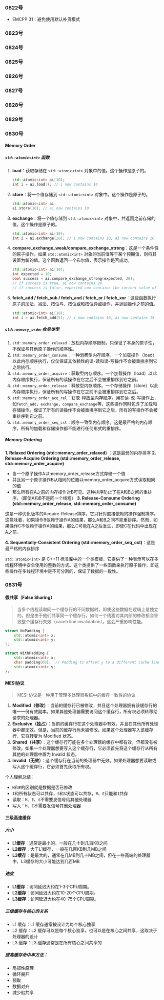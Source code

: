 ### 0822号
- EMCPP 31：避免使用默认补货模式
### 0823号

### 0824号

### 0825号

### 0826号

### 0827号

### 0828号

### 0829号

### 0830号
#### Memory Order

##### `std::atomic<int>` 函数
1. **load**：获取存储在 `std::atomic<int>` 对象中的值。这个操作是原子的。

    ```cpp
    std::atomic<int> ai(10);
    int i = ai.load(); // i now contains 10
    ```

2. **store**：将一个值存储到 `std::atomic<int>` 对象中。这个操作是原子的。

    ```cpp
    std::atomic<int> ai;
    ai.store(10); // ai now contains 10
    ```

3. **exchange**：将一个值存储到 `std::atomic<int>` 对象中，并返回之前存储的值。这个操作是原子的。

    ```cpp
    std::atomic<int> ai(10);
    int i = ai.exchange(20); // i now contains 10, ai now contains 20
    ```

4. **compare_exchange_weak/compare_exchange_strong**：这是一个条件性的原子操作。如果 `std::atomic<int>` 对象的当前值等于某个预期值，则将其设置为新的值。这个函数返回一个布尔值，表示操作是否成功。

    ```cpp
    std::atomic<int> ai(10);
    int expected = 10;
    bool success = ai.compare_exchange_strong(expected, 20);
    // if success is true, ai now contains 20
    // if success is false, expected now contains the current value of ai
    ```

5. **fetch_add / fetch_sub / fetch_and / fetch_or / fetch_xor**：这些函数执行原子的加法、减法、按位与、按位或和按位异或操作，并返回操作之前的值。

    ```cpp
    std::atomic<int> ai(10);
    int i = ai.fetch_add(5); // i now contains 10, ai now contains 15
    ```

##### `std::memory_order`枚举类型
1. `std::memory_order_relaxed`：放松内存顺序限制，只保证了本身的原子性，不保证与其他原子操作的顺序性。
2. `std::memory_order_consume`：一种消费型内存顺序。一个加载操作（load）以此内存顺序执行，仅仅保证其依赖性的读-读和读-写操作不会被重排序到它之后执行。
3. `std::memory_order_acquire`：获取型内存顺序。一个加载操作（load）以此内存顺序执行，保证所有的读操作在它之后不会被重排序到它之前。
4. `std::memory_order_release`：释放型内存顺序。一个存储操作（store）以此内存顺序执行，保证所有的写操作在它之前不会被重排序到它之后。
5. `std::memory_order_acq_rel`：获取-释放型内存顺序。用在读-改-写操作上，如`fetch_add`，`exchange`，`compare_exchange`等，这些操作同时包含了加载和存储操作。保证了所有的读操作不会被重排序到它之后，所有的写操作不会被重排序到它之前。
6. `std::memory_order_seq_cst`：顺序一致型内存顺序。这是最严格的内存顺序，所有的加载和存储操作都不能进行任何形式的重排序。


##### Memory Ordering

**1. Relaxed Ordering (std::memory_order_relaxed)** ：这是最弱的内存排序
**2. Release-Acquire Ordering (std::memory_order_release, std::memory_order_acquire)**

- 当一个原子操作A以memory_order_release方式存储一个值
- 并且另一个原子操作B从相同的位置以memory_order_acquire方式读取相同的值
- 那么所有在A之前的内存操作对B可见。这种排序防止了在A和B之间的重排序。（即使A和B不是同一个线程）
**3. Release-Consume Ordering (std::memory_order_release, std::memory_order_consume)**

这是一种优化版本的Acquire-Release排序，它只针对直接依赖的操作强制排序。这意味着，如果操作B依赖于操作A的结果，那么A和B之间不能重排序。然而，如果操作C不依赖于操作A的结果，那么C可能在A之后发生，即使C在代码中出现在A之前。

**4. Sequentially-Consistent Ordering (std::memory_order_seq_cst)**：这是最严格的内存排序

`std::atomic<int>` 是 C++11 标准库中的一个类模板，它提供了一种表示可以在多线程环境中安全使用的整数的方式。这个类提供了一些函数来执行原子操作，即这些操作在多线程环境中是不可分割的，保证了数据的一致性。

### 0831号
#### 假共享（False Sharing）
> 当多个线程读取同一个缓存行的不同数据时，即使这些数据在逻辑上是独立的，但是由于他们共享同一个缓存行，如何一个线程对其内部的修改都会导致整个缓存行失效（caceh line invalidation）。这会严重影响性能。
```cpp
struct NoPadding {
    std::atomic<int> x;
    std::atomic<int> y;
};

struct WithPadding {
    std::atomic<int> x;
    char padding[60];  // Padding to offset y to a different cache line.
    std::atomic<int> y;
};
```

#### MESI协议
> MESI 协议是一种用于管理多处理器系统中的缓存一致性的协议
1. **Modified（修改）**：当前的缓存行已被修改，并且这个处理器拥有该缓存行的唯一一份有效副本。如果其他处理器需要访问这个缓存行，所有权必须转移给请求的处理器。
2. **Exclusive（独占）**：当前的缓存行在这个处理器中有效，并且在其他所有处理器中都无效。但是，当前的缓存行尚未被修改。如果这个处理器写入该缓存行，它将转变为 Modified 状态。
3. **Shared（共享）**：这个缓存行可能在多个处理器的缓存中都有效，但都没有被修改。如果一个处理器想要写入这个缓存行，它必须首先将这个缓存行从所有其他的处理器中置为 Invalid 状态。
4. **Invalid（无效）**：这个缓存行在当前的处理器中无效。如果处理器想要读取或写入这个缓存行，它必须首先获取所有权。

个人理解总结：
- `M`和`E`的区别就是数据是否已修改
- `I`和所有状态可以共存，`S`和`S`状态可以共存，`M`、`E`只能和`I`共存
- 读取：`M`、`E`、`S`不需要发信号给其他处理器
- 写入：`M`、`E`不需要发信号其他处理器

#### 三级高速缓存

##### 大小
- **L1缓存**：通常是最小的，一般在几十到几百KB之间
- **L2缓存**：大于L1缓存，一般在几百KB到几MB之间
- **L3缓存**：是最大的，通常在几MB到几十MB之间，但在一些高端的处理器中，L3缓存的大小可能达到几百MB

##### 速度
- **L1缓存**：访问延迟大约在1-3个CPU周期。
- **L2缓存**：访问延迟大约在10-20个CPU周期。
- **L3缓存**：访问延迟大约在40-75个CPU周期。

##### 三级缓存与核心的关系
- L1 缓存：L1 缓存通常被设计为每个核心独享
- L2 缓存：L2 缓存可以是每个核心独享，也可以是在核心之间共享，这取决于处理器的设计
- L3 缓存：L3 缓存通常是在所有核心之间共享的
##### 提高缓存命中率方法：
- 局部性原理
- 循环展开
- 预取
- 数据对齐
- 减少假共享

